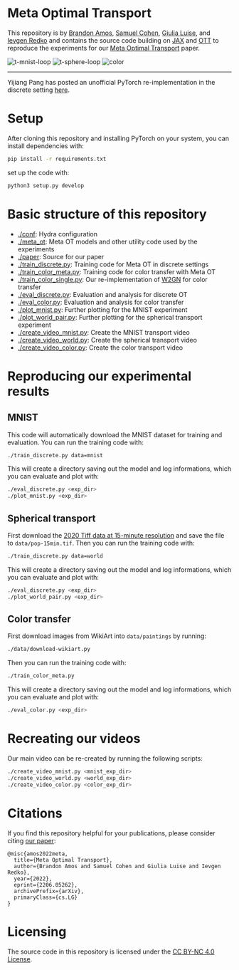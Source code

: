 # Meta Optimal Transport

This repository is by
[Brandon Amos](http://bamos.github.io),
[Samuel Cohen](https://www.samcohen16.com/),
[Giulia Luise](https://giulslu.github.io/), and
[Ievgen Redko](https://ievred.github.io/)
and contains the source code building on
[JAX](https://github.com/google/jax) and
[OTT](https://github.com/ott-jax/ott)
to reproduce the
experiments for our
[Meta Optimal Transport](https://arxiv.org/abs/2206.05262)
paper.

![t-mnist-loop](https://user-images.githubusercontent.com/707462/200144352-18b9ee3a-00e7-4306-bec3-ea8ae89f7ca9.gif)
![t-sphere-loop](https://user-images.githubusercontent.com/707462/200144374-ba403ab2-cfdd-45b4-8956-f07f28d6c3d7.gif)
![color](https://github.com/facebookresearch/meta-ot/assets/707462/995dfe43-967e-4f48-a5c3-ed417e984293)

-----

Yijiang Pang has posted an unofficial PyTorch re-implementation
in the discrete setting
[here](https://github.com/pangyijiang/Implementation-of-Meta-OT-between-discrete-measures).

# Setup
After cloning this repository and installing PyTorch
on your system, you can install dependencies with:
```bash
pip install -r requirements.txt
```

set up the code with:

```bash
python3 setup.py develop
```

# Basic structure of this repository

+ [./conf](./conf): Hydra configuration
+ [./meta_ot](./meta_ot): Meta OT models and other utility code used by the experiments
+ [./paper](./paper): Source for our paper
+ [./train_discrete.py](./train_discrete.py): Training code for Meta OT in discrete settings
+ [./train_color_meta.py](./train_color_meta.py): Training code for color transfer with Meta OT
+ [./train_color_single.py](./train_color_single.py): Our re-implementation of [W2GN](https://arxiv.org/abs/1909.13082) for color transfer
+ [./eval_discrete.py](./eval_discrete.py): Evaluation and analysis for discrete OT
+ [./eval_color.py](./eval_color.py): Evaluation and analysis for color transfer
+ [./plot_mnist.py](./plot_mnist.py): Further plotting for the MNIST experiment
+ [./plot_world_pair.py](./plot_world_pair.py): Further plotting for the spherical transport experiment
+ [./create_video_mnist.py](./create_video_mnist.py): Create the MNIST transport video
+ [./create_video_world.py](./create_video_world.py): Create the spherical transport video
+ [./create_video_color.py](./create_video_color.py): Create the color transport video

# Reproducing our experimental results
## MNIST
This code will automatically download the MNIST dataset
for training and evaluation.
You can run the training code with:
```bash
./train_discrete.py data=mnist
```
This will create a directory saving out the model and
log informations, which you can evaluate and plot with:
```bash
./eval_discrete.py <exp_dir>
./plot_mnist.py <exp_dir>
```

## Spherical transport
First download the
[2020 Tiff data at 15-minute resolution](https://sedac.ciesin.columbia.edu/data/set/gpw-v4-population-density-adjusted-to-2015-unwpp-country-totals-rev11/data-download#)
and save the file to `data/pop-15min.tif`.
Then you can run the training code with:
```bash
./train_discrete.py data=world
```
This will create a directory saving out the model and
log informations, which you can evaluate and plot with:
```bash
./eval_discrete.py <exp_dir>
./plot_world_pair.py <exp_dir>
```

## Color transfer
First download images from WikiArt into `data/paintings` by running:
```bash
./data/download-wikiart.py
```
Then you can run the training code with:
```bash
./train_color_meta.py
```
This will create a directory saving out the model and
log informations, which you can evaluate and plot with:
```bash
./eval_color.py <exp_dir>
```

# Recreating our videos
Our main video can be re-created by running the following scripts:

```bash
./create_video_mnist.py <mnist_exp_dir>
./create_video_world.py <world_exp_dir>
./create_video_color.py <color_exp_dir>
```

# Citations
If you find this repository helpful for your publications,
please consider citing
[our paper](https://arxiv.org/abs/2206.05262):

```
@misc{amos2022meta,
  title={Meta Optimal Transport},
  author={Brandon Amos and Samuel Cohen and Giulia Luise and Ievgen Redko},
  year={2022},
  eprint={2206.05262},
  archivePrefix={arXiv},
  primaryClass={cs.LG}
}
```

# Licensing
The source code in this repository is licensed under the
[CC BY-NC 4.0 License](https://creativecommons.org/licenses/by-nc/4.0/).
